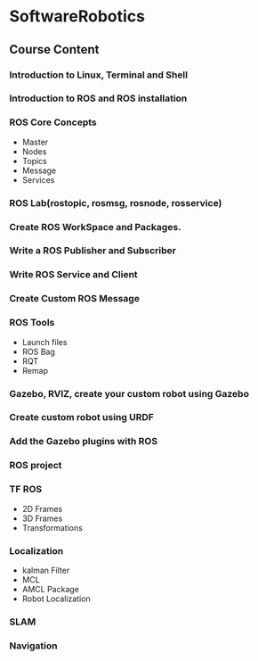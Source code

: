 # SoftwareRobotics
## Course Content
### Introduction to Linux, Terminal and Shell
### Introduction to ROS and ROS installation 
### ROS Core Concepts
* Master
* Nodes
* Topics
* Message
* Services
### ROS Lab(rostopic, rosmsg, rosnode, rosservice)
### Create ROS WorkSpace and Packages.
### Write a ROS Publisher and Subscriber
### Write ROS Service and Client
### Create Custom ROS Message  
### ROS Tools
* Launch files
* ROS Bag
* RQT
* Remap
### Gazebo, RVIZ, create your custom robot using Gazebo
### Create custom robot using URDF
### Add the Gazebo plugins with ROS
### ROS project
### TF ROS
* 2D Frames
* 3D Frames
* Transformations
### Localization
* kalman Filter
* MCL
* AMCL Package
* Robot Localization
### SLAM 
### Navigation
